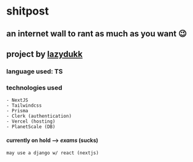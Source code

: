 # shitpost

## an internet wall to rant as much as you want 😉

## project by [lazydukk](https://github.com/lazydukk/)

### language used: TS
### technologies used
    - NextJS
    - Tailwindcss
    - Prisma
    - Clerk (authentication)
    - Vercel (hosting)
    - PlanetScale (DB)

#### currently on hold --> *exams* (sucks)

`may use a django w/ react (nextjs)`
